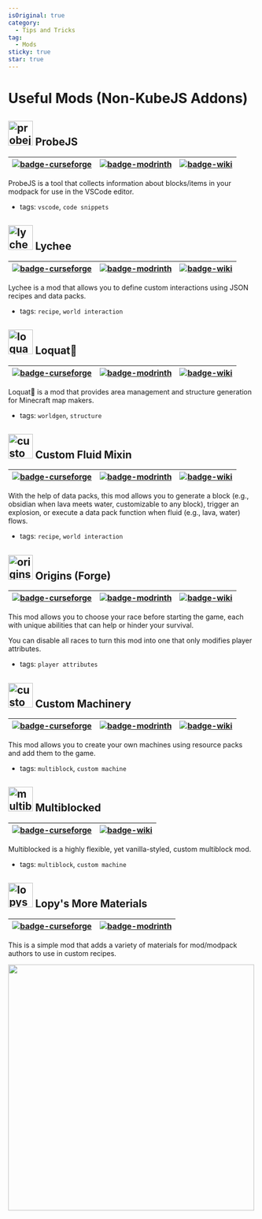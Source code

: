 ```yaml
---
isOriginal: true
category:
  - Tips and Tricks
tag:
  - Mods
sticky: true
star: true
---
```


# Useful Mods (Non-KubeJS Addons)

## ![probejs-icon] ProbeJS

|[![badge-curseforge]][probejs-curseforge]|[![badge-modrinth]][probejs-modrinth]|[![badge-wiki]][probejs-wiki]|
|---|---|---|

ProbeJS is a tool that collects information about blocks/items in your modpack for use in the VSCode editor.

- tags: `vscode`, `code snippets`

## ![lychee-icon] Lychee

|[![badge-curseforge]][lychee-curseforge]|[![badge-modrinth]][lychee-modrinth]|[![badge-wiki]][lychee-wiki]|
|---|---|---|

Lychee is a mod that allows you to define custom interactions using JSON recipes and data packs.

- tags: `recipe`, `world interaction`

## ![loquat-icon] Loquat🧩

|[![badge-curseforge]][loquat-curseforge]|[![badge-modrinth]][loquat-modrinth]|[![badge-wiki]][loquat-wiki]|
|---|---|---|

Loquat🧩 is a mod that provides area management and structure generation for Minecraft map makers.

- tags: `worldgen`, `structure`

## ![custom_fluid_mixin-icon] Custom Fluid Mixin

|[![badge-curseforge]][custom_fluid_mixin-curseforge]|[![badge-modrinth]][custom_fluid_mixin-modrinth]|[![badge-wiki]][custom_fluid_mixin-wiki]|
|---|---|---|

With the help of data packs, this mod allows you to generate a block (e.g., obsidian when lava meets water, customizable to any block), trigger an explosion, or execute a data pack function when fluid (e.g., lava, water) flows.

- tags: `recipe`, `world interaction`

## ![origins_forge-icon] Origins (Forge)

|[![badge-curseforge]][origins_forge-curseforge]|[![badge-modrinth]][origins_forge-modrinth]|[![badge-wiki]][origins_forge-wiki]|
|---|---|---|

This mod allows you to choose your race before starting the game, each with unique abilities that can help or hinder your survival.

You can disable all races to turn this mod into one that only modifies player attributes.

- tags: `player attributes`

## ![custom_machinery-icon] Custom Machinery

|[![badge-curseforge]][custom_machinery-curseforge]|[![badge-modrinth]][custom_machinery-modrinth]|[![badge-wiki]][custom_machinery-wiki]|
|---|---|---|

This mod allows you to create your own machines using resource packs and add them to the game.

- tags: `multiblock`, `custom machine`

## ![multiblocked-icon] Multiblocked

|[![badge-curseforge]][multiblocked-curseforge]|[![badge-wiki]][multiblocked-wiki]|
|---|---|

Multiblocked is a highly flexible, yet vanilla-styled, custom multiblock mod.

- tags: `multiblock`, `custom machine`

## ![lopys_more_materials-icon] Lopy's More Materials

|[![badge-curseforge]][lopys_more_materials-curseforge]|[![badge-modrinth]][lopys_more_materials-modrinth]|
|---|---|

This is a simple mod that adds a variety of materials for mod/modpack authors to use in custom recipes.

<img src="https://media.forgecdn.net/attachments/614/397/mmt_items.png" height="500">


<style>
  h2 img {
    width: 50px;
  }
</style>

[badge-curseforge]: https://img.shields.io/badge/CurseForge-313338?style=for-the-badge&logo=CurseForge
[badge-modrinth]: https://img.shields.io/badge/Modrinth-313338?style=for-the-badge&logo=Modrinth
[badge-wiki]: https://img.shields.io/badge/Wiki-313338?style=for-the-badge&logo=wikipedia

<!-- Useful Mods -->
[probejs-icon]: https://media.forgecdn.net/avatars/thumbnails/627/854/256/256/638023501582537889_animated.gif
[probejs-curseforge]: https://curseforge.com/minecraft/mc-mods/probejs
[probejs-modrinth]: https://modrinth.com/mod/probejs
[probejs-wiki]: https://github.com/Prunoideae/ProbeJS/wiki/

[lychee-icon]: https://media.forgecdn.net/avatars/thumbnails/776/320/256/256/638118255660308535.png
[lychee-curseforge]: https://curseforge.com/minecraft/mc-mods/lychee
[lychee-modrinth]: https://modrinth.com/mod/lychee
[lychee-wiki]: https://lycheetweaker.readthedocs.io/en/latest/

[loquat-icon]: https://media.forgecdn.net/avatars/thumbnails/837/324/256/256/638230462094452771.png
[loquat-curseforge]: https://curseforge.com/minecraft/mc-mods/loquat
[loquat-modrinth]: https://modrinth.com/mod/loquat
[loquat-wiki]: https://loquat.readthedocs.io/en/latest/

[custom_fluid_mixin-icon]: https://media.forgecdn.net/avatars/thumbnails/514/587/256/256/637835764950311826.png
[custom_fluid_mixin-curseforge]: https://curseforge.com/minecraft/mc-mods/custom-fluid-mixin
[custom_fluid_mixin-modrinth]: https://modrinth.com/mod/custom-fluid-mixin
[custom_fluid_mixin-wiki]: https://github.com/Insane96/CustomFluidMixin/wiki

[origins_forge-icon]: https://media.forgecdn.net/avatars/thumbnails/373/582/256/256/637546267631048138.png
[origins_forge-curseforge]: https://curseforge.com/minecraft/mc-mods/origins-forge
[origins_forge-modrinth]: https://modrinth.com/mod/origins-forge
[origins_forge-wiki]: https://origins.readthedocs.io/en/latest/

[custom_machinery-icon]: https://media.forgecdn.net/avatars/thumbnails/380/902/256/256/637563347249192471.png
[custom_machinery-curseforge]: https://curseforge.com/minecraft/mc-mods/custom-machinery
[custom_machinery-modrinth]: https://modrinth.com/mod/custom-machinery
[custom_machinery-wiki]: https://frinn.gitbook.io/custom-machinery-1.19/

[multiblocked-icon]: https://media.forgecdn.net/avatars/thumbnails/523/990/256/256/637844791382914421.png
[multiblocked-curseforge]: https://curseforge.com/minecraft/mc-mods/multiblocked
<!-- [multiblocked-modrinth]: https://modrinth.com/mod/multiblocked -->
[multiblocked-wiki]: https://github.com/Low-Drag-MC/Multiblocked/wiki

[lopys_more_materials-icon]: https://media.forgecdn.net/avatars/thumbnails/802/218/256/256/638166724734926117.png
[lopys_more_materials-curseforge]: https://curseforge.com/minecraft/mc-mods/morematerials
[lopys_more_materials-modrinth]: https://modrinth.com/mod/morematerials
<!-- [lopys_more_materials-wiki]: https://frinn.gitbook.io/custom-machinery-1.19/ -->
